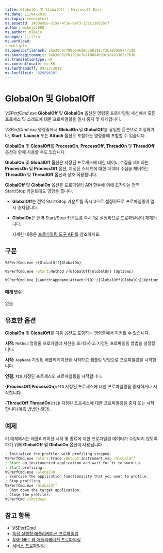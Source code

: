 ```yaml
---
title: GlobalOn 및 GlobalOff | Microsoft Docs
ms.date: 11/04/2016
ms.topic: conceptual
ms.assetid: 24b0ed68-d19e-473e-9af3-252c11d82bcf
author: mikejo5000
ms.author: mikejo
manager: jillfra
ms.workload:
- multiple
ms.openlocfilehash: 2ee29b677096e46d965e8191cf26a829587471dd
ms.sourcegitcommit: 94b3a052fb1229c7e7f8804b09c1d403385c7630
ms.translationtype: HT
ms.contentlocale: ko-KR
ms.lasthandoff: 04/23/2019
ms.locfileid: "62969630"
---
```

# <a name="globalon-and-globaloff"></a>GlobalOn 및 GlobalOff
*VSPerfCmd.exe* **GlobalOff** 및 **GlobalOn** 옵션은 명령줄 프로파일링 세션에서 모든 프로세스 및 스레드에 대한 프로파일링을 일시 중지 및 재개합니다.

 *VSPerfCmd.exe* 명령줄에서 **GlobalOn** 및 **GlobalOff**를 유일한 옵션으로 지정하거나, **Start**, **Launch** 또는 **Attach** 옵션도 포함하는 명령줄에 포함할 수 있습니다.

 **GlobalOn** 및 **GlobalOff**를 **ProcessOn**, **ProcessOff**, **ThreadOn** 및 **ThreadOff** 옵션과 함께 사용할 수도 있습니다.

 **GlobalOn** 및 **GlobalOff** 옵션은 지정된 프로세스에 대한 데이터 수집을 제어하는 **ProcessOn** 및 **ProcessOff** 옵션, 지정된 스레드에 대한 데이터 수집을 제어하는 **ThreadOn** 및 **ThreadOff** 옵션과 상호 작용합니다.

 **GlobalOff** 및 **GlobalOn** 옵션은 프로파일러 API 함수에 의해 조작되는 전역 Start/Stop 카운트에도 영향을 줍니다.

- **GlobalOff**는 전역 Start/Stop 카운트를 즉시 0으로 설정하므로 프로파일링이 일시 중지됩니다.

- **GlobalOn**은 전역 Start/Stop 카운트를 즉시 1로 설정하므로 프로파일링이 재개됩니다.

  자세한 내용은 [프로파일링 도구 API](../profiling/profiling-tools-apis.md)를 참조하세요.

## <a name="syntax"></a>구문

```cmd
VSPerfCmd.exe /{GlobalOff|GlobalOn}

VSPerfCmd.exe /Start:Method /{GlobalOff|GlobalOn} [Options]

VSPerfCmd.exe {Launch:AppName|Attach:PID} /{GlobalOff|GlobalOn}[Options]
```

#### <a name="parameters"></a>매개 변수
 없음

## <a name="valid-options"></a>유효한 옵션
 **GlobalOn** 및 **GlobalOff**를 다음 옵션도 포함하는 명령줄에서 지정할 수 있습니다.

 **시작:** `Method` 명령줄 프로파일러 세션을 초기화하고 지정된 프로파일링 방법을 설정합니다.

 **시작:** `AppName` 지정된 애플리케이션을 시작하고 샘플링 방법으로 프로파일링을 시작합니다.

 **연결:** `PID` 지정된 프로세스의 프로파일링을 시작합니다.

 {**ProcessOff**&#124;**ProcessOn**}**:**`PID` 지정된 프로세스에 대한 프로파일링을 중지하거나 시작합니다.

 {**ThreadOff**&#124;**ThreadOn**}**:**`TID` 지정된 프로세스에 대한 프로파일링을 중지 또는 시작합니다(계측 방법만 해당).

## <a name="example"></a>예제
 이 예제에서는 애플리케이션 시작 및 종료에 대한 프로파일링 데이터가 수집되지 않도록 하기 위해 **GlobalOff** 및 **GlobalOn** 옵션이 사용됩니다.

```cmd
; Initialize the profiler with profiling stopped.
VSPerfCmd.exe /Start:Trace /Output:Instrument.vsp /GlobalOff
; Start an instrumented application and wait for it to warm up.
; Start profiling.
VSPerfCmd.exe /GlobalOn
; Exercise the application functionality that you want to profile.
; Stop profiling.
VSPerfCmd.exe /GlobalOff
; Shut down the target application.
; Close the profiler.
VSPerfCmd /Shutdown

```

## <a name="see-also"></a>참고 항목
- [VSPerfCmd](../profiling/vsperfcmd.md)
- [독립 실행형 애플리케이션 프로파일링](../profiling/command-line-profiling-of-stand-alone-applications.md)
- [ASP.NET 웹 애플리케이션 프로파일링](../profiling/command-line-profiling-of-aspnet-web-applications.md)
- [서비스 프로파일링](../profiling/command-line-profiling-of-services.md)